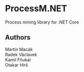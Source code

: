 # ProcessM.NET

Process mining library for .NET Core

## Authors
Martin Macák  
Radek Václavek  
Kamil Fňukal  
Otakar Hirš
